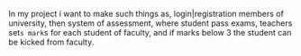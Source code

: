 In my project i want to make such things as, login|registration members of university, then system of assessment, where student pass exams, teachers set`s mark`s for each student of faculty, and if marks below 3 the student can be kicked from faculty. 
